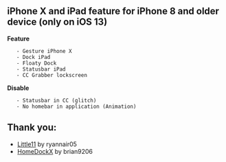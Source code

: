 ## iPhone X and iPad feature for iPhone 8 and older device (only on iOS 13)
**Feature**

       - Gesture iPhone X
       - Dock iPad
       - Floaty Dock
       - Statusbar iPad
       - CC Grabber lockscreen
**Disable**

       - Statusbar in CC (glitch)
       - No homebar in application (Animation)

## Thank you:
- [Little11](https://github.com/ryannair05/Little11) by ryannair05
- [HomeDockX](https://github.com/brian9206/HomeDockX) by brian9206
